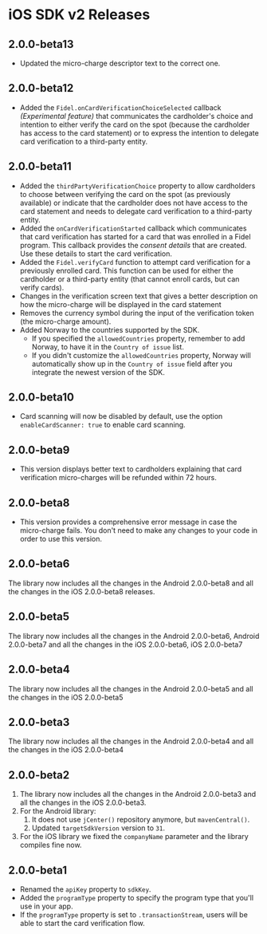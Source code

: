 # iOS SDK v2 Releases

## 2.0.0-beta13

- Updated the micro-charge descriptor text to the correct one.

## 2.0.0-beta12

- Added the `Fidel.onCardVerificationChoiceSelected` callback _(Experimental feature)_ that communicates the cardholder's choice and intention to either verify the card on the spot (because the cardholder has access to the card statement) or to express the intention to delegate card verification to a third-party entity.

## 2.0.0-beta11

- Added the `thirdPartyVerificationChoice` property to allow cardholders to choose between verifying the card on the spot (as previously available) or indicate that the cardholder does not have access to the card statement and needs to delegate card verification to a third-party entity.
- Added the `onCardVerificationStarted` callback which communicates that card verification has started for a card that was enrolled in a Fidel program. This callback provides the _consent details_ that are created. Use these details to start the card verification.
- Added the `Fidel.verifyCard` function to attempt card verification for a previously enrolled card. This function can be used for either the cardholder or a third-party entity (that cannot enroll cards, but can verify cards).
- Changes in the verification screen text that gives a better description on how the micro-charge will be displayed in the card statement
- Removes the currency symbol during the input of the verification token (the micro-charge amount).
- Added Norway to the countries supported by the SDK.
  - If you specified the `allowedCountries` property, remember to add Norway, to have it in the `Country of issue` list.
  - If you didn't customize the `allowedCountries` property, Norway will automatically show up in the `Country of issue` field after you integrate the newest version of the SDK.

## 2.0.0-beta10

- Card scanning will now be disabled by default, use  the option `enableCardScanner: true` to enable card scanning.

## 2.0.0-beta9

- This version displays better text to cardholders explaining that card verification micro-charges will be refunded within 72 hours.

## 2.0.0-beta8

- This version provides a comprehensive error message in case the micro-charge fails. You don't need to make any changes to your code in order to use this version.

## 2.0.0-beta6

The library now includes all the changes in the Android 2.0.0-beta8 and all the changes in the iOS 2.0.0-beta8 releases.

## 2.0.0-beta5

The library now includes all the changes in the Android 2.0.0-beta6, Android 2.0.0-beta7 and all the changes in the iOS 2.0.0-beta6, iOS 2.0.0-beta7

## 2.0.0-beta4

The library now includes all the changes in the Android 2.0.0-beta5 and all the changes in the iOS 2.0.0-beta5

## 2.0.0-beta3

The library now includes all the changes in the Android 2.0.0-beta4 and all the changes in the iOS 2.0.0-beta4

## 2.0.0-beta2

1. The library now includes all the changes in the Android 2.0.0-beta3 and all the changes in the iOS 2.0.0-beta3.
2. For the Android library:
   1. It does not use `jCenter()` repository anymore, but `mavenCentral()`.
   2. Updated `targetSdkVersion` version to `31`.
3. For the iOS library we fixed the `companyName` parameter and the library compiles fine now.

## 2.0.0-beta1

- Renamed the `apiKey` property to `sdkKey`.
- Added the `programType` property to specify the program type that you'll use in your app.
- If the `programType` property is set to `.transactionStream`, users will be able to start the card verification flow.